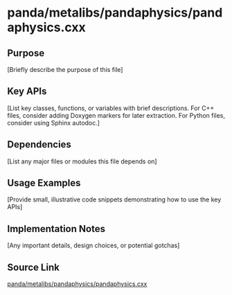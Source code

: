 # panda/metalibs/pandaphysics/pandaphysics.cxx

## Purpose
[Briefly describe the purpose of this file]

## Key APIs
[List key classes, functions, or variables with brief descriptions.
For C++ files, consider adding Doxygen markers for later extraction.
For Python files, consider using Sphinx autodoc.]

## Dependencies
[List any major files or modules this file depends on]

## Usage Examples
[Provide small, illustrative code snippets demonstrating how to use the key APIs]

## Implementation Notes
[Any important details, design choices, or potential gotchas]

## Source Link
[panda/metalibs/pandaphysics/pandaphysics.cxx](link_to_source_repository/panda/metalibs/pandaphysics/pandaphysics.cxx)
